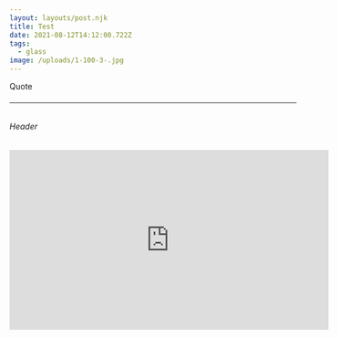 ```yaml
---
layout: layouts/post.njk
title: Test
date: 2021-08-12T14:12:00.722Z
tags:
  - glass
image: /uploads/1-100-3-.jpg
---
```

Quote

###### <hr>

###### Header 

<iframe width="560" height="315" src="https://www.youtube.com/embed/FHQ9O3dR6hQ" title="YouTube video player" frameborder="0" allow="accelerometer; autoplay; clipboard-write; encrypted-media; gyroscope; picture-in-picture" allowfullscreen></iframe>